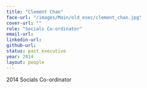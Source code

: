 ```yaml
---
title: "Clement Chan"
face-url: "/images/Main/old_exec/clement_chan.jpg"
cover-url: ""
role: "Socials Co-ordinator"
email-url:
linkedin-url:
github-url:
status: past_executive
year: 2014
layout: people
---
```

2014 Socials Co-ordinator
